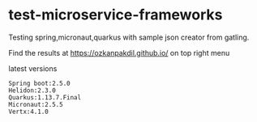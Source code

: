 # test-microservice-frameworks

Testing spring,micronaut,quarkus with sample json creator from gatling.

Find the results at https://ozkanpakdil.github.io/ on top right menu

latest versions
```
Spring boot:2.5.0
Helidon:2.3.0
Quarkus:1.13.7.Final
Micronaut:2.5.5
Vertx:4.1.0
```
